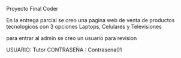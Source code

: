 Proyecto Final Coder 

En la entrega parcial se creo una pagina web de venta de productos tecnologicos con 3 opciones Laptops, Celulares y Televisiones 

para entrar al admin se creo un usuario para revision

USUARIO: Tutor
CONTRASEÑA : Contrasena01
